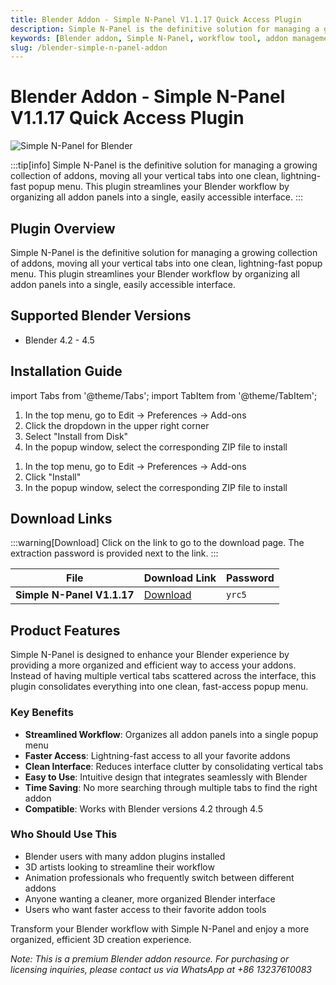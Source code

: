 ```yaml
---
title: Blender Addon - Simple N-Panel V1.1.17 Quick Access Plugin
description: Simple N-Panel is the definitive solution for managing a growing collection of addons, moving all your vertical tabs into one clean, lightning-fast popup menu. This plugin streamlines your Blender workflow by organizing all addon panels into a single, easily accessible interface.
keywords: [Blender addon, Simple N-Panel, workflow tool, addon management, interface optimization, Blender plugin]
slug: /blender-simple-n-panel-addon
---
```

<!--Above is frontmatter Part-generate depend on content meet Google Seo, you need to balance automation efficiency with Google's core ranking factors—especially E-E-A-T (Experience, Expertise, Authoritativeness, Trustworthiness), -->

<!--First Part-This is Title -->
# Blender Addon - Simple N-Panel V1.1.17 Quick Access Plugin

<!--Second Part-This is First Banner -->
![Simple N-Panel for Blender](/img/Simple-N-Panel.jpg)

:::tip[info]
Simple N-Panel is the definitive solution for managing a growing collection of addons, moving all your vertical tabs into one clean, lightning-fast popup menu. This plugin streamlines your Blender workflow by organizing all addon panels into a single, easily accessible interface.
:::

## Plugin Overview

Simple N-Panel is the definitive solution for managing a growing collection of addons, moving all your vertical tabs into one clean, lightning-fast popup menu. This plugin streamlines your Blender workflow by organizing all addon panels into a single, easily accessible interface.

## Supported Blender Versions

- Blender 4.2 - 4.5

## Installation Guide

import Tabs from '@theme/Tabs';
import TabItem from '@theme/TabItem';

<Tabs>
  <TabItem value="blender-4.1+" label="Blender 4.1 and Later" default>
    <ol>
      <li>In the top menu, go to Edit → Preferences → Add-ons</li>
      <li>Click the dropdown in the upper right corner</li>
      <li>Select "Install from Disk"</li>
      <li>In the popup window, select the corresponding ZIP file to install</li>
    </ol>
  </TabItem>
  <TabItem value="blender-4.0-" label="Blender 4.0 and Earlier">
    <ol>
      <li>In the top menu, go to Edit → Preferences → Add-ons</li>
      <li>Click "Install"</li>
      <li>In the popup window, select the corresponding ZIP file to install</li>
    </ol>
  </TabItem>
</Tabs>

<!-- The Last Part-Download -->
## Download Links
:::warning[Download]
Click on the link to go to the download page. The extraction password is provided next to the link.
:::

| File                       | Download Link                                                              | Password |
| -------------------------- | -------------------------------------------------------------------------- | -------- |
| **Simple N-Panel V1.1.17**  | [Download](https://pan.baidu.com/s/12tA2ppE-f62U6yco_A1FLg?pwd=yrc5)        | `yrc5`   |

## Product Features

Simple N-Panel is designed to enhance your Blender experience by providing a more organized and efficient way to access your addons. Instead of having multiple vertical tabs scattered across the interface, this plugin consolidates everything into one clean, fast-access popup menu.

### Key Benefits

- **Streamlined Workflow**: Organizes all addon panels into a single popup menu
- **Faster Access**: Lightning-fast access to all your favorite addons
- **Clean Interface**: Reduces interface clutter by consolidating vertical tabs
- **Easy to Use**: Intuitive design that integrates seamlessly with Blender
- **Time Saving**: No more searching through multiple tabs to find the right addon
- **Compatible**: Works with Blender versions 4.2 through 4.5

### Who Should Use This

- Blender users with many addon plugins installed
- 3D artists looking to streamline their workflow
- Animation professionals who frequently switch between different addons
- Anyone wanting a cleaner, more organized Blender interface
- Users who want faster access to their favorite addon tools

Transform your Blender workflow with Simple N-Panel and enjoy a more organized, efficient 3D creation experience.

*Note: This is a premium Blender addon resource. For purchasing or licensing inquiries, please contact us via WhatsApp at +86 13237610083*